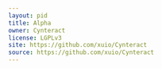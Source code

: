 ```yaml
---
layout: pid
title: Alpha
owner: Cynteract
license: LGPLv3
site: https://github.com/xuio/Cynteract
source: https://github.com/xuio/Cynteract
---
```

